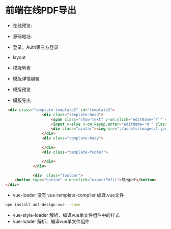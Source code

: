 <!--
 * @Author: luohong
 * @Date: 2019-08-30 17:46:49
 * @LastEditors: luohong
 * @LastEditTime: 2019-09-04 17:25:23
 * @Description: 
 * @email: 3300536651@qq.com
 -->
# 前端在线PDF导出
- 在线预览: 
- 源码地址:

- 登录，Auth第三方登录
- layout
- 模版列表
- 模版详情编辑
- 模版预览
- 模版导出

```html
 <div class="template template2" id="template2">
                <div class="template-head">
                    <span class="show-text" v-on:click="editName='Y'" v-if="editName=='N'"> {{name}}</span>
                    <input v-else v-on:keyup.enter="editName='N'" class="edit-text" type="text" v-model="name" />
                    <div class="avatar"><img src="./assets/images/1.jpeg" /> </div>
                </div>
                <div class="template-body">

                </div>
                <div class="template-footer">

                </div>
            </div>

            <div  class="toolbar">
    <button type="button" v-on:click="exportPdf()">导出pdf</button>
</div>
```
- vue-loader 没有 vue-template-compiler 
编译.vue文件
```bash
npm install ant-design-vue --save
```
- vue-style-loader 解析、编译vue单文件组件中的样式
- vue-loader 解析、编译vue单文件组件